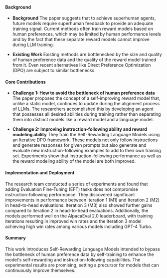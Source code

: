 #### Background
- **Background**
The paper suggests that to achieve superhuman agents, future models require superhuman feedback to provide an adequate training signal. Current methods often train reward models based on human preferences, which may be limited by human performance levels and by the fact that these separate reward models cannot improve during LLM training.

- **Existing Work**
Existing methods are bottlenecked by the size and quality of human preference data and the quality of the reward model trained from it. Even recent alternatives like Direct Preference Optimization (DPO) are subject to similar bottlenecks.

#### Core Contributions
- **Challenge 1: How to avoid the bottleneck of human preference data**
    The paper proposes the concept of a self-improving reward model that, unlike a static model, continues to update during the alignment process of LLMs. The researchers accomplished this by developing an agent that possesses all desired abilities during training rather than separating them into distinct models like a reward model and a language model.

- **Challenge 2: Improving instruction-following ability and reward modeling ability**
    They train the Self-Rewarding Language Models using an Iterative DPO framework. These models not only follow instructions and generate responses for given prompts but also generate and evaluate new instruction-following examples to add to their own training set. Experiments show that instruction-following performance as well as the reward modeling ability of the model are both improved.

#### Implementation and Deployment
The research team conducted a series of experiments and found that adding Evaluation Fine-Tuning (EFT) tasks does not compromise instruction-following performance. They discovered significant improvements in performance between Iteration 1 (M1) and Iteration 2 (M2) in head-to-head evaluations. Iteration 3 (M3) also showed further gains compared to Iteration 2 in head-to-head evaluations. Additionally, the models performed well on the AlpacaEval 2.0 leaderboard, with training iterations resulting in improved win rates and the Iteration 3 model achieving high win rates among various models including GPT-4 Turbo.

#### Summary
This work introduces Self-Rewarding Language Models intended to bypass the bottleneck of human preference data by self-training to enhance the model's self-rewarding and instruction-following capabilities. The experimental results are promising, setting a precursor for models that can continuously improve themselves.